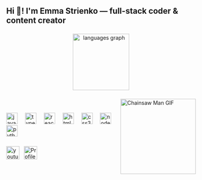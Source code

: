 <h2 align="left">Hi 👋! I'm Emma Strienko — full-stack coder & content creator</h2>

###

<div align="center">
  <img src="https://github-readme-stats.vercel.app/api/top-langs?username=emmastrienko&locale=en&hide_title=false&layout=compact&card_width=320&langs_count=5&theme=dracula&hide_border=false" height="150" alt="languages graph" />
</div>

###

<img align="right" height="200" src="https://www.gifcen.com/wp-content/uploads/2022/10/chainsaw-man-gif-18.gif" alt="Chainsaw Man GIF" />

###

<div align="left" style="margin-top: 60px;">
  <img src="https://cdn.jsdelivr.net/gh/devicons/devicon/icons/javascript/javascript-original.svg" height="30" alt="javascript logo" />
  <img width="12" />
  <img src="https://cdn.jsdelivr.net/gh/devicons/devicon/icons/typescript/typescript-original.svg" height="30" alt="typescript logo" />
  <img width="12" />
  <img src="https://cdn.jsdelivr.net/gh/devicons/devicon/icons/react/react-original.svg" height="30" alt="react logo" />
  <img width="12" />
  <img src="https://cdn.jsdelivr.net/gh/devicons/devicon/icons/html5/html5-original.svg" height="30" alt="html5 logo" />
  <img width="12" />
  <img src="https://cdn.jsdelivr.net/gh/devicons/devicon/icons/css3/css3-original.svg" height="30" alt="css3 logo" />
  <img width="12" />
  <img src="https://cdn.jsdelivr.net/gh/devicons/devicon/icons/nodejs/nodejs-original.svg" height="30" alt="nodejs logo" />
  <img width="12" />
  <img src="https://cdn.jsdelivr.net/gh/devicons/devicon/icons/python/python-original.svg" height="30" alt="python logo" />
  <img width="12" />
</div>

###

<div align="left" style="display: flex; align-items: center; gap: 12px;">
  <a href="https://www.youtube.com/@emmastrienko" target="_blank" rel="noopener noreferrer">
    <img src="https://img.shields.io/static/v1?message=Youtube&logo=youtube&label=&color=FF0000&logoColor=white&labelColor=&style=for-the-badge" height="35" alt="youtube logo" />
  </a>
  <img draggable="false" style="height:35px;" src="https://komarev.com/ghpvc/?username=emmastrienko&style=for-the-badge&color=1C8C8C" alt="Profile Views" />

        
</div>



<br clear="both">
